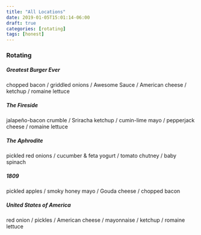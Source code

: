 ```yaml
---
title: "All Locations"
date: 2019-01-05T15:01:14-06:00
draft: true
categories: [rotating]
tags: [honest]
---
```


<h3>
Rotating
</h3>
<div class="pl-3">
    <p>
        <h5>Greatest Burger Ever</h5>chopped bacon / griddled onions / Awesome Sauce / American cheese / ketchup / romaine
        lettuce
    </p>
    <p>
        <h5>The Fireside</h5>jalapeño-bacon crumble / Sriracha ketchup / cumin-lime mayo / pepperjack cheese / romaine
        lettuce
    </p>
    <p>
        <h5>The Aphrodite</h5>pickled red onions / cucumber & feta yogurt / tomato chutney / baby spinach
    </p>
    <p>
        <h5>1809</h5>pickled apples / smoky honey mayo / Gouda cheese / chopped bacon
    </p>
    <p>
        <h5>United States of America</h5>red onion / pickles / American cheese / mayonnaise / ketchup / romaine lettuce
    </p>
</div>